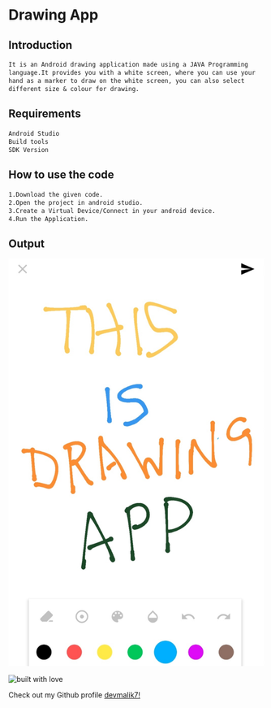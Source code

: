 # Drawing App

## Introduction
```
It is an Android drawing application made using a JAVA Programming language.It provides you with a white screen, where you can use your hand as a marker to draw on the white screen, you can also select different size & colour for drawing.
```

## Requirements
```
Android Studio 
Build tools
SDK Version
```

## How to use the code
```
1.Download the given code.
2.Open the project in android studio.
3.Create a Virtual Device/Connect in your android device.
4.Run the Application.
```
## Output

![](images/image.jpg)

![built with love](https://forthebadge.com/images/badges/built-with-love.svg)

Check out my Github profile [devmalik7!](https://github.com/devmalik7)
